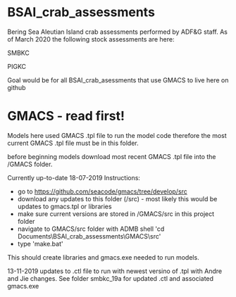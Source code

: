 # BSAI_crab_assessments
Bering Sea Aleutian Island crab assessments performed by ADF&amp;G staff. 
As of March 2020 the following stock assessments are here:
     
SMBKC 

PIGKC


Goal would be for all BSAI_crab_asessments that use GMACS to live here on github 


# GMACS - read first!
 
Models here used GMACS .tpl file to run the model code therefore the most current GMACS .tpl file must be in this folder.

before beginning models download most recent GMACS .tpl file into the /GMACS folder. 

Currently up-to-date 18-07-2019
Instructions:
- go to https://github.com/seacode/gmacs/tree/develop/src
- download any updates to this folder (/src) - most likely this would be updates to gmacs.tpl or libraries
- make sure current versions are stored in /GMACS/src in this project folder
- navigate to GMACS/src folder with ADMB shell 'cd Documents\BSAI_crab_assessments\GMACS\src'
- type 'make.bat'

This should create libraries and gmacs.exe needed to run models.

13-11-2019
updates to .ctl file to run with newest versino of .tpl with Andre and Jie changes.  See folder smbkc_19a for updated .ctl and associated gmacs.exe
